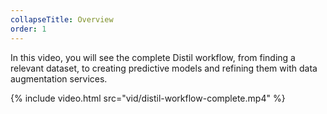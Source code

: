 ```yaml
---
collapseTitle: Overview
order: 1
---
```


In this video, you will see the complete Distil workflow, from finding a relevant dataset, to creating predictive models and refining them with data augmentation services.

{% include video.html src="vid/distil-workflow-complete.mp4" %}